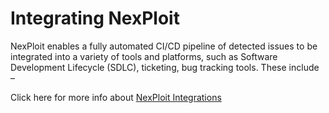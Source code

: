 # Integrating NexPloit
NexPloit enables a fully automated CI/CD pipeline of detected issues to be integrated into a variety of tools and platforms, such as Software Development Lifecycle (SDLC), ticketing, bug tracking tools. These include –

Click here for more info about [NexPloit Integrations](guide/pipeline-integration/pipeline-integration.md)